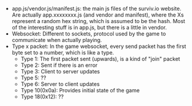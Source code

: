  * app.js/vendor.js/manifest.js: the main js files of the surviv.io website.  Are actually app.xxxxxxxx.js (and vendor and manifest), where the Xs represent a random hex string, which is assumed to be the hash. Most of the interesting stuff is in app.js, but there is a little in vendor.
 * Websocket: Different to sockets, protocol used by the game to communicate when actually playing.
 * Type x packet: In the game websocket, every send packet has the first byte set to a number, which is like a type.
   * Type 1: The first packet sent (upwards), is a kind of "join" packet
   * Type 2: Sent if there is an error
   * Type 3: Client to server updates
   * Type 5: ??
   * Type 6: Server to client updates
   * Type 10(0x0a): Provides initial state of the game
   * Type 18(0x12): ??
   